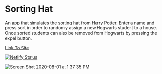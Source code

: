 # Sorting Hat
An app that simulates the sorting hat from Harry Potter. Enter a name and press sort in order to randomly assign a new Hogwarts student to a house. Once sorted students can also be removed from Hogwarts by pressing the expel button.

<a href="https://sorting-hat-project.netlify.app/">Link To Site</a>

[![Netlify Status](https://api.netlify.com/api/v1/badges/0a48f703-f691-43b5-9ed5-5efb647051cd/deploy-status)](https://app.netlify.com/sites/smudick-product-cards/deploys)

![Screen Shot 2020-08-01 at 1 37 35 PM](https://user-images.githubusercontent.com/65687019/89108483-8a14e300-d3fe-11ea-9993-a3e392c78099.png)
